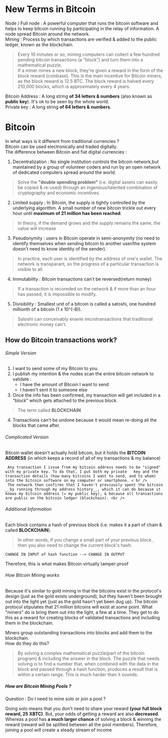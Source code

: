 # New Terms in Bitcoin
Node / Full node  : A powerful computer that runs the bitcoin software and helps to keep bitcoin running by participating in the relay of information. A node spread Bitcoin around the network. <br />
Mining            : Process by which transactions are verified & added to the public ledger, known as the blockchain. <br />
> Every 10 minutes or so, mining computers can collect a few hundred pending bitcoin transactions (a “block”) and turn them into a mathematical puzzle. <br />
> If a miner mines a new block, they're given a reward in the form of the block reward (coinbase). This is the main incentive for Bitcoin miners, as the block reward is 12.5 BTC. The block reward is halved every 210,000 blocks, which is approximately every 4 years. <br />

Bitcoin Address   : A long string **of 34 letters & numbers** (also known as __public key__). It's ok to be seen by the whole world. <br />
Private key       : A long string **of 64 letters & numbers**.


# Bitcoin
 In what ways is it different from traditional currencies ? <br />
 Bitcoin can be used electronically and traded digitally. <br />
 The difference between Bitcoin and fiat digital currencies : <br />
 1. Decentralization : No single institution controls the bitcoin network,but maintained by a group of volunteer coders and run by an open network of dedicated computers spread around the world.
 > Solve the __"double spending problem"__ (i.e. digital assets can easily be copied & re-used) through an ingenious/talented combination of cryptography and economic incentives.
 2. Limited supply : In Bitcoin, the supply is tightly controlled by the underlying algorithm. A small number of new bitcoin trickle out every hour until __maximum of 21 million has been reached__.
 > In theory, if the demand grows and the supply remains the same, the value will increase
 3. Pseudonymity : users in Bitcoin operate in semi-anonymity (no need to identify themselves when sending bitcoin to another user/the system doesn't need to know identity of the sender).
 > In practice, each user is identified by the address of one's wallet.
 > The network is transparant, so the progress of a particular transaction is visible to all.
 4. Immutability : Bitcoin transactions can't be reversed(return money)
 > If a transaction is recoreded on the network & if more than an hour has passed, it is impossible to modify.
 5. Divisibility : Smallest unit of a bitcoin is called a satoshi, one hundred millionth of a bitcoin (1 x 10^(-8)).
 > Satoshi can conceivably enavle microtransactions that traditional electronic money can't.
 
 
 ## How do Bitcoin transactions work?
 ###### Simple Version 
 1. I want to send some of my Bitcoin to you. <br />
 2. I publish my intention & the nodes scan the entire bitcoin network to validate : <br />
    * I have the amount of Bitcoin I want to send
    * I haven't sent it to someone else
 3. Once the info has been confirmed, my transaction will get included in a "block" which gets attached to the previous block.
  > The term called __BLOCKCHAIN__
 4. Transactions can't be undone because it would mean re-doing all the blocks that came after.
 
 ###### Complicated Version
Bitcoin wallet doesn't actually hold bitcoin, but it holds the __BITCOIN ADDRESS__ (in which keeps a record of all of my transactions & my balance) 
 ```
  Any transaction I issue from my bitcoin address needs to be "signed" with my private key. To do that, I put both my private   key and the transaction details (how many bitcoins I want to send, and to whom) into the bitcoin software on my computer or smartphone. < br />
  The network then confirms that I haven't previously spent the bitcoin __by running through my address history__, which it can do because it knows my bitcoin address (= my public key), & because all transactions are public on the bitcoin ledger (blockchain). <br />
 ```
###### Additional Information
Each block contains a hash of previous block (i.e. makes it a part of chain & called __BLOCKCHAIN__).
  > In other words, if you change a small part of your previous block , then you also need to change the current block's hash. <br />
  
 ```
 CHANGE IN INPUT of hash function --> CHANGE IN OUTPUT
 ```
Therefore, this is what makes Bitcoin virtually tamper-proof

###### How Bitcoin Mining works
Because it's similar to gold mining in that the bitcoins exist in the protocol's design (just as the gold exists underground), but they haven't been brought out into the light yet (just as the gold hasn't yet been dug up). The bitcoin protocol stipulates that 21 million bitcoins will exist at some point. What "miners" do is bring them out into the light, a few at a time. They get to do this as a reward for creating blocks of validated transactions and including them in the blockchain. <br />

Miners group outstanding transactions into blocks and add them to the blockchain. <br />
How do they do this? <br />
  > By solving a complex mathematical puzzle(part of the bitcoin program) & including the answer in the block. The puzzle that needs solving is to find a number that, when combined with the data in the block and passed through a hash function, produces a result that is within a certain range. This is much harder than it sounds.

##### How are Bitcoin Mining Pools ?
Question : Do I need to mine solo or join a pool ? <br />

Going solo means that you don't need to share your reward __(your full block reward, 25 XBTC)__. But, your odds of getting a reward are also __decreased__. <br />
Whereas a pool has __a much larger chance__ of solving a block & winning the reward (reward will be splitted between all the pool members). Therefore, joining a pool will create a steady stream of income 
